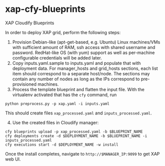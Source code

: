 # xap-cfy-blueprints
XAP Cloudify Blueprints

In order to deploy XAP grid, perform the following steps:

1. Provision Debian-like (apt-get-based, e.g. Ubuntu) Linux machines/VMs with sufficient amount of RAM, ssh access with shared username and password.
RedHat-like OS (with yum) support as well as per-machine configurable credentials will be added later.
2. Copy inputs.yaml.sample to inputs.yaml and populate that with deployment data. For manager_hosts and grid_hosts sections, each list item should correspond to a separate host/node. The sections may contain any number of nodes as long as the IPs correspond to pre-provisioned machines.
3. Process the template blueprint and flatten the input file.
With the virtualenv activated that has the `cfy` command, run
```
python preprocess.py -p xap.yaml -i inputs.yaml
```
This should create files `xap_processed.yaml` and `inputs_processed.yaml`.

4. Use the created files in Cloudify manager:
```
cfy blueprints upload -p xap_processed.yaml -b $BLUEPRINT_NAME
cfy deployments create -d $DEPLOYMENT_NAME -b $BLUEPRINT_NAME -i inputs_processed.yaml
cfy executions start -d $DEPLOYMENT_NAME -w install
```
Once the install completes, navigate to `http://$MANAGER_IP:9099` to get XAP web UI.
